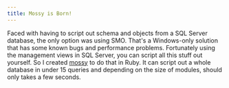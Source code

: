 ```yaml
---
title: Mossy is Born!
---
```


Faced with having to script out schema and objects from a SQL Server database, the only option was using SMO. That's a Windows-only solution that has some known bugs and performance problems. Fortunately using the management views in SQL Server, you can script all this stuff out yourself. So I created [mossy](https://github.com/mroach/mossy) to do that in Ruby. It can script out a whole database in under 15 queries and depending on the size of modules, should only takes a few seconds.

